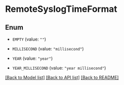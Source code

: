 # RemoteSyslogTimeFormat

## Enum


* `EMPTY` (value: `""`)

* `MILLISECOND` (value: `"millisecond"`)

* `YEAR` (value: `"year"`)

* `YEAR_MILLISECOND` (value: `"year millisecond"`)


[[Back to Model list]](../README.md#documentation-for-models) [[Back to API list]](../README.md#documentation-for-api-endpoints) [[Back to README]](../README.md)


